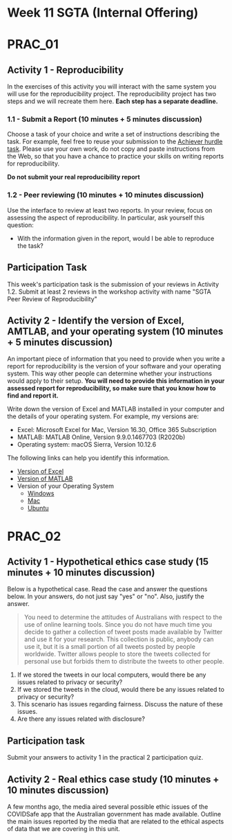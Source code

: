 # Week 11 SGTA (Internal Offering)

# PRAC_01

## Activity 1 - Reproducibility

In the exercises of this activity you will interact with the same system you will use for the reproducibility project. The reproducibility project has two steps and we will recreate them here. **Each step has a separate deadline.**

### 1.1 - Submit a Report (10 minutes + 5 minutes discussion)

Choose a task of your choice and write a set of instructions describing the task. For example, feel free to reuse your submission to the [Achiever hurdle task](https://ilearn.mq.edu.au/mod/turnitintooltwo/view.php?id=5953888). Please use your own work, do not copy and paste instructions from the Web, so that you have a chance to practice your skills on writing reports for reproducibility.

**Do not submit your real reproducibility report**

### 1.2 - Peer reviewing (10 minutes + 10 minutes discussion)

Use the interface to review at least two reports. In your review, focus on assessing the aspect of reproducibility. In particular, ask yourself this question:

* With the information given in the report, would I be able to reproduce the task?

## Participation Task

This week's participation task is the submission of your reviews in Activity 1.2. Submit at least 2 reviews in the workshop activity with name "SGTA Peer Review of Reproducibility"

## Activity 2 - Identify the version of Excel, AMTLAB, and your operating system (10 minutes + 5 minutes discussion)

An important piece of information that you need to provide when you write a report for reproducibility is the version of your software and your operating system. This way other people can determine whether your instructions would apply to their setup. **You will need to provide this information in your assessed report for reproducibility, so make sure that you know how to find and report it.**

Write down the version of Excel and MATLAB installed in your computer and the details of your operating system. For example, my versions are:

* Excel: Microsoft Excel for Mac, Version 16.30, Office 365 Subscription
* MATLAB: MATLAB Online, Version 9.9.0.1467703 (R2020b)
* Operating system: macOS Sierra, Version 10.12.6

The following links can help you identify this information.

* [Version of Excel](https://support.office.com/en-us/article/about-office-what-version-of-office-am-i-using-932788b8-a3ce-44bf-bb09-e334518b8b19)
* [Version of MATLAB](https://www.mathworks.com/help/matlab/ref/version.html)
* Version of your Operating System
  * [Windows](https://support.microsoft.com/en-au/help/13443/windows-which-version-am-i-running)
  * [Mac](https://support.apple.com/en-au/HT201260)
  * [Ubuntu](https://help.ubuntu.com/community/CheckingYourUbuntuVersion)

# PRAC_02

## Activity 1 - Hypothetical ethics case study (15 minutes + 10 minutes discussion)

Below is a hypothetical case. Read the case and answer the questions below. In your answers, do not just say "yes" or "no". Also, justify the answer.

> You need to determine the attitudes of Australians with respect to the use of online learning tools. Since you do not have much time you decide to gather a collection of tweet posts made available by Twitter and use it for your research. This collection is public, anybody can use it, but it is a small portion of all tweets posted by people worldwide. Twitter allows people to store the tweets collected for personal use but forbids them to distribute the tweets to other people.

1. If we stored the tweets in our local computers, would there be any issues related to privacy or security?
2. If we stored the tweets in the cloud, would there be any issues related to privacy or security?
3. This scenario has issues regarding fairness. Discuss the nature of these issues.
4. Are there any issues related with disclosure?

## Participation task

Submit your answers to activity 1 in the practical 2 participation quiz.

## Activity 2 - Real ethics case study (10 minutes + 10 minutes discussion)

A few months ago, the media aired several possible ethic issues of the COVIDSafe app that the Australian government has made available. Outline the main issues reported by the media that are related to the ethical aspects of data that we are covering in this unit.
